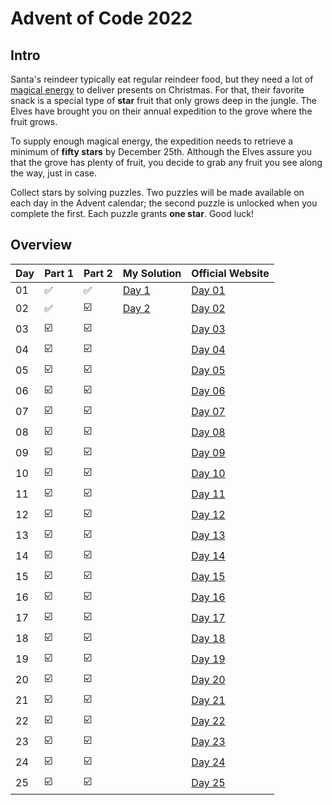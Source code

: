 # Advent of Code 2022

## Intro

Santa's reindeer typically eat regular reindeer food, but they need a lot of
[magical energy](https://adventofcode.com/2018/day/25) to deliver presents on Christmas. For that, their favorite snack 
is a special type of **star** fruit that only grows deep in the jungle. The Elves
have brought you on their annual expedition to the grove where the fruit grows.

To supply enough magical energy, the expedition needs to retrieve a minimum of **fifty stars** by December 25th.
Although the Elves assure you that the grove has plenty of fruit, you decide to grab any fruit you see along the way,
just in case.

Collect stars by solving puzzles. Two puzzles will be made available on each day in the Advent calendar; the second
puzzle is unlocked when you complete the first. Each puzzle grants **one star**. Good luck!

## Overview

| Day | Part 1                  | Part 2                  | My Solution    | Official Website                               | 
|-----|-------------------------|-------------------------|----------------|------------------------------------------------|
| 01  | :white_check_mark:      | :white_check_mark:      | [Day 1](Day1/) | [Day 01](https://adventofcode.com/2022/day/1)  |
| 02  | :white_check_mark:      | :ballot_box_with_check: | [Day 2](Day2/) | [Day 02](https://adventofcode.com/2022/day/2)  |
| 03  | :ballot_box_with_check: | :ballot_box_with_check: |                | [Day 03](https://adventofcode.com/2022/day/3)  |
| 04  | :ballot_box_with_check: | :ballot_box_with_check: |                | [Day 04](https://adventofcode.com/2022/day/4)  |
| 05  | :ballot_box_with_check: | :ballot_box_with_check: |                | [Day 05](https://adventofcode.com/2022/day/5)  |
| 06  | :ballot_box_with_check: | :ballot_box_with_check: |                | [Day 06](https://adventofcode.com/2022/day/6)  |
| 07  | :ballot_box_with_check: | :ballot_box_with_check: |                | [Day 07](https://adventofcode.com/2022/day/7)  |
| 08  | :ballot_box_with_check: | :ballot_box_with_check: |                | [Day 08](https://adventofcode.com/2022/day/8)  |
| 09  | :ballot_box_with_check: | :ballot_box_with_check: |                | [Day 09](https://adventofcode.com/2022/day/9)  |
| 10  | :ballot_box_with_check: | :ballot_box_with_check: |                | [Day 10](https://adventofcode.com/2022/day/10) |
| 11  | :ballot_box_with_check: | :ballot_box_with_check: |                | [Day 11](https://adventofcode.com/2022/day/11) |
| 12  | :ballot_box_with_check: | :ballot_box_with_check: |                | [Day 12](https://adventofcode.com/2022/day/12) |
| 13  | :ballot_box_with_check: | :ballot_box_with_check: |                | [Day 13](https://adventofcode.com/2022/day/13) |
| 14  | :ballot_box_with_check: | :ballot_box_with_check: |                | [Day 14](https://adventofcode.com/2022/day/14) |
| 15  | :ballot_box_with_check: | :ballot_box_with_check: |                | [Day 15](https://adventofcode.com/2022/day/15) |
| 16  | :ballot_box_with_check: | :ballot_box_with_check: |                | [Day 16](https://adventofcode.com/2022/day/16) |
| 17  | :ballot_box_with_check: | :ballot_box_with_check: |                | [Day 17](https://adventofcode.com/2022/day/17) |
| 18  | :ballot_box_with_check: | :ballot_box_with_check: |                | [Day 18](https://adventofcode.com/2022/day/18) |
| 19  | :ballot_box_with_check: | :ballot_box_with_check: |                | [Day 19](https://adventofcode.com/2022/day/19) |
| 20  | :ballot_box_with_check: | :ballot_box_with_check: |                | [Day 20](https://adventofcode.com/2022/day/20) |
| 21  | :ballot_box_with_check: | :ballot_box_with_check: |                | [Day 21](https://adventofcode.com/2022/day/21) |
| 22  | :ballot_box_with_check: | :ballot_box_with_check: |                | [Day 22](https://adventofcode.com/2022/day/22) |
| 23  | :ballot_box_with_check: | :ballot_box_with_check: |                | [Day 23](https://adventofcode.com/2022/day/23) |
| 24  | :ballot_box_with_check: | :ballot_box_with_check: |                | [Day 24](https://adventofcode.com/2022/day/24) |
| 25  | :ballot_box_with_check: | :ballot_box_with_check: |                | [Day 25](https://adventofcode.com/2022/day/25) |